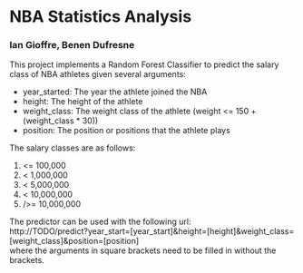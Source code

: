# NBA Statistics Analysis
### Ian Gioffre, Benen Dufresne

This project implements a Random Forest Classifier to predict the salary class of NBA athletes given several arguments:  
* year_started: The year the athlete joined the NBA
* height: The height of the athlete
* weight_class: The weight class of the athlete (weight <= 150 + (weight_class * 30))
* position: The position or positions that the athlete plays

The salary classes are as follows:  
1. <= 100,000
1. < 1,000,000
1. < 5,000,000
1. < 10,000,000
1. />= 10,000,000

The predictor can be used with the following url:  
http://TODO/predict?year_start=[year_start]&height=[height]&weight_class=[weight_class]&position=[position]  
where the arguments in square brackets need to be filled in without the brackets.